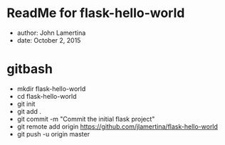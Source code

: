 # ReadMe for flask-hello-world
* author: John Lamertina
* date: October 2, 2015
# gitbash
* mkdir flask-hello-world
* cd flask-hello-world
* git init
* git add .
* git commit -m "Commit the initial flask project"
* git remote add origin https://github.com/jlamertina/flask-hello-world 
* git push -u origin master